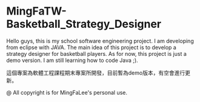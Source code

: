 # MingFaTW-Basketball_Strategy_Designer

Hello guys, this is my school software engineering project. I am developing from eclipse with JAVA.
The main idea of this project is to develop a strategy designer for basketball players. 
As for now, this project is just a demo version. I am still learning how to code Java ;).

這個專案為軟體工程課程期末專案所開發，目前暫為demo版本，有空會進行更新。

@ All copyright is for MingFaLee's personal use.
